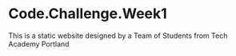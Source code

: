 # Code.Challenge.Week1
This is a static website designed by a Team of Students from Tech Academy Portland
